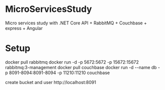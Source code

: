 # MicroServicesStudy
Micro services study with .NET Core API + RabbitMQ + Couchbase + express + Angular


# Setup
docker pull rabbitmq
docker run -d -p 5672:5672 -p 15672:15672 rabbitmq:3-management 
docker pull couchbase
docker run -d --name db -p 8091-8094:8091-8094 -p 11210:11210 couchbase


create bucket and user http://localhost:8091